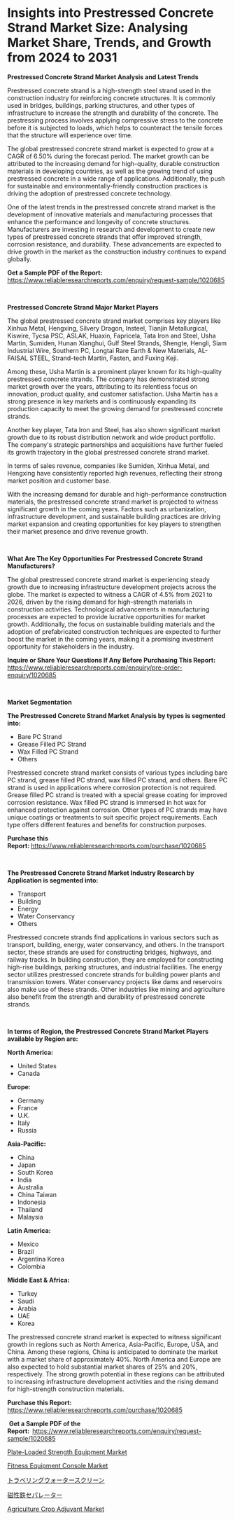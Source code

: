 <p><h1>Insights into Prestressed Concrete Strand Market Size: Analysing Market Share, Trends, and Growth from 2024 to 2031</h1></p><p><strong>Prestressed Concrete Strand Market Analysis and Latest Trends</strong></p>
<p><p>Prestressed concrete strand is a high-strength steel strand used in the construction industry for reinforcing concrete structures. It is commonly used in bridges, buildings, parking structures, and other types of infrastructure to increase the strength and durability of the concrete. The prestressing process involves applying compressive stress to the concrete before it is subjected to loads, which helps to counteract the tensile forces that the structure will experience over time.</p><p>The global prestressed concrete strand market is expected to grow at a CAGR of 6.50% during the forecast period. The market growth can be attributed to the increasing demand for high-quality, durable construction materials in developing countries, as well as the growing trend of using prestressed concrete in a wide range of applications. Additionally, the push for sustainable and environmentally-friendly construction practices is driving the adoption of prestressed concrete technology.</p><p>One of the latest trends in the prestressed concrete strand market is the development of innovative materials and manufacturing processes that enhance the performance and longevity of concrete structures. Manufacturers are investing in research and development to create new types of prestressed concrete strands that offer improved strength, corrosion resistance, and durability. These advancements are expected to drive growth in the market as the construction industry continues to expand globally.</p></p>
<p><strong>Get a Sample PDF of the Report:&nbsp;</strong> <a href="https://www.reliableresearchreports.com/enquiry/request-sample/1020685">https://www.reliableresearchreports.com/enquiry/request-sample/1020685</a></p>
<p>&nbsp;</p>
<p><strong>Prestressed Concrete Strand Major Market Players</strong></p>
<p><p>The global prestressed concrete strand market comprises key players like Xinhua Metal, Hengxing, Silvery Dragon, Insteel, Tianjin Metallurgical, Kiswire, Tycsa PSC, ASLAK, Huaxin, Fapricela, Tata Iron and Steel, Usha Martin, Sumiden, Hunan Xianghui, Gulf Steel Strands, Shengte, Hengli, Siam Industrial Wire, Southern PC, Longtai Rare Earth & New Materials, AL-FAISAL STEEL, Strand-tech Martin, Fasten, and Fuxing Keji. </p><p>Among these, Usha Martin is a prominent player known for its high-quality prestressed concrete strands. The company has demonstrated strong market growth over the years, attributing to its relentless focus on innovation, product quality, and customer satisfaction. Usha Martin has a strong presence in key markets and is continuously expanding its production capacity to meet the growing demand for prestressed concrete strands.</p><p>Another key player, Tata Iron and Steel, has also shown significant market growth due to its robust distribution network and wide product portfolio. The company's strategic partnerships and acquisitions have further fueled its growth trajectory in the global prestressed concrete strand market. </p><p>In terms of sales revenue, companies like Sumiden, Xinhua Metal, and Hengxing have consistently reported high revenues, reflecting their strong market position and customer base. </p><p>With the increasing demand for durable and high-performance construction materials, the prestressed concrete strand market is projected to witness significant growth in the coming years. Factors such as urbanization, infrastructure development, and sustainable building practices are driving market expansion and creating opportunities for key players to strengthen their market presence and drive revenue growth.</p></p>
<p>&nbsp;</p>
<p><strong>What Are The Key Opportunities For Prestressed Concrete Strand Manufacturers?</strong></p>
<p><p>The global prestressed concrete strand market is experiencing steady growth due to increasing infrastructure development projects across the globe. The market is expected to witness a CAGR of 4.5% from 2021 to 2026, driven by the rising demand for high-strength materials in construction activities. Technological advancements in manufacturing processes are expected to provide lucrative opportunities for market growth. Additionally, the focus on sustainable building materials and the adoption of prefabricated construction techniques are expected to further boost the market in the coming years, making it a promising investment opportunity for stakeholders in the industry.</p></p>
<p><strong>Inquire or Share Your Questions If Any Before Purchasing This Report:</strong> <a href="https://www.reliableresearchreports.com/enquiry/pre-order-enquiry/1020685">https://www.reliableresearchreports.com/enquiry/pre-order-enquiry/1020685</a></p>
<p>&nbsp;</p>
<p><strong>Market Segmentation</strong></p>
<p><strong>The Prestressed Concrete Strand Market Analysis by types is segmented into:</strong></p>
<p><ul><li>Bare PC Strand</li><li>Grease Filled PC Strand</li><li>Wax Filled PC Strand</li><li>Others</li></ul></p>
<p><p>Prestressed concrete strand market consists of various types including bare PC strand, grease filled PC strand, wax filled PC strand, and others. Bare PC strand is used in applications where corrosion protection is not required. Grease filled PC strand is treated with a special grease coating for improved corrosion resistance. Wax filled PC strand is immersed in hot wax for enhanced protection against corrosion. Other types of PC strands may have unique coatings or treatments to suit specific project requirements. Each type offers different features and benefits for construction purposes.</p></p>
<p><strong>Purchase this Report:&nbsp;</strong><a href="https://www.reliableresearchreports.com/purchase/1020685">https://www.reliableresearchreports.com/purchase/1020685</a></p>
<p>&nbsp;</p>
<p><strong>The Prestressed Concrete Strand Market Industry Research by Application is segmented into:</strong></p>
<p><ul><li>Transport</li><li>Building</li><li>Energy</li><li>Water Conservancy</li><li>Others</li></ul></p>
<p><p>Prestressed concrete strands find applications in various sectors such as transport, building, energy, water conservancy, and others. In the transport sector, these strands are used for constructing bridges, highways, and railway tracks. In building construction, they are employed for constructing high-rise buildings, parking structures, and industrial facilities. The energy sector utilizes prestressed concrete strands for building power plants and transmission towers. Water conservancy projects like dams and reservoirs also make use of these strands. Other industries like mining and agriculture also benefit from the strength and durability of prestressed concrete strands.</p></p>
<p>&nbsp;</p>
<p><strong>In terms of Region, the Prestressed Concrete Strand Market Players available by Region are:</strong></p>
<p>
    <p> <strong> North America: </strong>
        <ul>
            <li>United States</li>
            <li>Canada</li>
        </ul>
        </p> 
    <p> <strong> Europe: </strong>
        <ul>
            <li>Germany</li>
            <li>France</li>
            <li>U.K.</li>
            <li>Italy</li>
            <li>Russia</li>
        </ul>
        </p> 
    <p> <strong> Asia-Pacific: </strong>
        <ul>
            <li>China</li>
            <li>Japan</li>
            <li>South Korea</li>
            <li>India</li>
            <li>Australia</li>
            <li>China Taiwan</li>
            <li>Indonesia</li>
            <li>Thailand</li>
            <li>Malaysia</li>
        </ul>
        </p> 
    <p> <strong> Latin America: </strong>
        <ul>
            <li>Mexico</li>
            <li>Brazil</li>
            <li>Argentina Korea</li>
            <li>Colombia</li>
        </ul>
        </p> 
    <p> <strong> Middle East & Africa: </strong>
        <ul>
            <li>Turkey</li>
            <li>Saudi</li>
            <li>Arabia</li>
            <li>UAE</li>
            <li>Korea</li>
        </ul>
    </p>
    </p>
<p><p>The prestressed concrete strand market is expected to witness significant growth in regions such as North America, Asia-Pacific, Europe, USA, and China. Among these regions, China is anticipated to dominate the market with a market share of approximately 40%. North America and Europe are also expected to hold substantial market shares of 25% and 20%, respectively. The strong growth potential in these regions can be attributed to increasing infrastructure development activities and the rising demand for high-strength construction materials.</p></p>
<p><strong>Purchase this Report: </strong><a href="https://www.reliableresearchreports.com/purchase/1020685">https://www.reliableresearchreports.com/purchase/1020685</a></p>
<p>&nbsp;<strong>Get a Sample PDF of the Report:&nbsp;&nbsp;</strong><a href="https://www.reliableresearchreports.com/enquiry/request-sample/1020685">https://www.reliableresearchreports.com/enquiry/request-sample/1020685</a></p>
<p><strong></strong></p>
<p><p><a href="https://github.com/santosh758595/Market-Research-Report-List-3/blob/main/plate-loaded-strength-equipment-market.md">Plate-Loaded Strength Equipment Market</a></p><p><a href="https://github.com/mbisetmhermsr/Market-Research-Report-List-1/blob/main/fitness-equipment-console-market.md">Fitness Equipment Console Market</a></p><p><a href="https://github.com/laurenreichert/Market-Research-Report-List-1/blob/main/86997468120.md">トラベリングウォータースクリーン</a></p><p><a href="https://github.com/RodHoppe07/Market-Research-Report-List-1/blob/main/51913918121.md">磁性鉄セパレーター</a></p><p><a href="https://issuu.com/reportprime-2/docs/agriculture-crop-adjuvant-market-size-2030.pptx">Agriculture Crop Adjuvant Market</a></p></p>